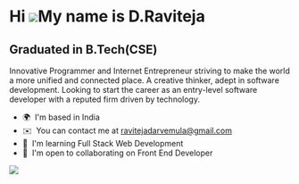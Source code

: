 Hi ![](https://user-images.githubusercontent.com/18350557/176309783-0785949b-9127-417c-8b55-ab5a4333674e.gif)My name is D.Raviteja
==================================================================================================================================

Graduated in B.Tech(CSE)
------------------------

Innovative Programmer and Internet Entrepreneur striving to make the world a more unified and connected place. A creative thinker, adept in software development. Looking to start the career as an entry-level software developer with a reputed firm driven by technology.

* 🌍  I'm based in India
* ✉️  You can contact me at [ravitejadarvemula@gmail.com](mailto:ravitejadarvemula@gmail.com)
* 🧠  I'm learning Full Stack Web Development
* 🤝  I'm open to collaborating on Front End Developer

<a href="https://www.github.com/RavitejaDarvemula" target="_blank" rel="noreferrer"><img
src="https://img.shields.io/github/followers/RavitejaDarvemula?logo=github&style=for-the-badge&color=0891b2&labelColor=1c1917" /></a>

